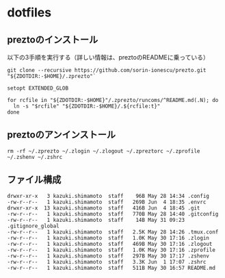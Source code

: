# dotfiles

## preztoのインストール
以下の3手順を実行する（詳しい情報は、preztoのREADMEに乗っている）
```
git clone --recursive https://github.com/sorin-ionescu/prezto.git "${ZDOTDIR:-$HOME}/.zprezto"`

setopt EXTENDED_GLOB

for rcfile in "${ZDOTDIR:-$HOME}"/.zprezto/runcoms/^README.md(.N); do
  ln -s "$rcfile" "${ZDOTDIR:-$HOME}/.${rcfile:t}"
done
```

## preztoのアンインストール
`rm -rf ~/.zprezto ~/.zlogin ~/.zlogout ~/.zpreztorc ~/.zprofile ~/.zshenv ~/.zshrc`

## ファイル構成
```
drwxr-xr-x   3 kazuki.shimamoto  staff    96B May 28 14:34 .config
-rw-r--r--   1 kazuki.shimamoto  staff   269B Jun  4 18:35 .envrc
drwxr-xr-x  13 kazuki.shimamoto  staff   416B Jun  4 18:45 .git
-rw-r--r--   1 kazuki.shimamoto  staff   770B May 28 14:40 .gitconfig
-rw-r--r--   1 kazuki.shimamoto  staff    14B May 31 09:23 .gitignore_global
-rw-r--r--   1 kazuki.shimamoto  staff   2.5K May 28 14:26 .tmux.conf
-rw-r--r--   1 kazuki.shimamoto  staff   1.0K May 30 17:16 .zlogin
-rw-r--r--   1 kazuki.shimamoto  staff   469B May 30 17:16 .zlogout
-rw-r--r--   1 kazuki.shimamoto  staff   1.0K May 30 17:16 .zprofile
-rw-r--r--   1 kazuki.shimamoto  staff   297B May 30 17:17 .zshenv
-rw-r--r--   1 kazuki.shimamoto  staff   3.3K Jun  1 17:07 .zshrc
-rw-r--r--   1 kazuki.shimamoto  staff   511B May 30 16:57 README.md
```
